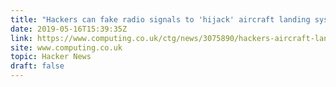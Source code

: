 ```yaml
---
title: "Hackers can fake radio signals to 'hijack' aircraft landing systems"
date: 2019-05-16T15:39:35Z
link: https://www.computing.co.uk/ctg/news/3075890/hackers-aircraft-landing-fake-radio-signals?utm_medium=RSS&utm_source=hune
site: www.computing.co.uk
topic: Hacker News
draft: false
---
```

